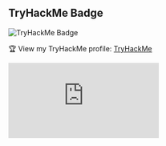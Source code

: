 ## TryHackMe Badge

![TryHackMe Badge](https://tryhackme-badges.s3.amazonaws.com/plort.png)

🏆 View my TryHackMe profile: [TryHackMe](https://tryhackme.com/p/plort)

<iframe src="https://tryhackme.com/api/v2/badges/public-profile?userPublicId=2796198" style='border:none;'></iframe>
